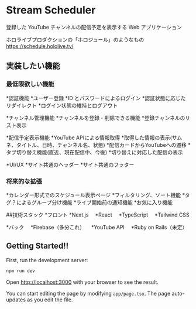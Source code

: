 # Stream Scheduler

登録した YouTube チャンネルの配信予定を表示する Web アプリケーション

ホロライブプロダクションの「ホロジュール」のようなもの　https://schedule.hololive.tv/

## 実装したい機能

### 最低限欲しい機能

*認証機能
  *ユーザー登録
  *ID とパスワードによるログイン
  *認証状態に応じたリダイレクト
  *ログイン状態の維持とログアウト

*チャンネル管理機能
  *チャンネルを登録・削除できる機能
  *登録チャンネルのリスト表示

*配信予定表示機能
  *YouTube APIによる情報取得
  *取得した情報の表示(サムネ、タイトル、日時、チャンネル名、状態)
  *配信カードからYouTubeへの遷移
  *タブ切り替え機能(直近、現在配信中、今後)
  *切り替えに対応した配信の表示

*UI/UX
  *サイト共通のヘッダー
  *サイト共通のフッター

### 将来的な拡張
*カレンダー形式でのスケジュール表示ページ
*フィルタリング、ソート機能
*タグ？によるグループ分け機能
*ライブ開始前の通知機能
*お気に入り機能


##技術スタック
*フロント
  *Next.js
　*React
　*TypeScript
　*Tailwind CSS

*バック
　*Firebase（多分これ）
　*YouTube API
　*Ruby on Rails（未定）


## Getting Started!!

First, run the development server:

```bash
npm run dev
```

Open [http://localhost:3000](http://localhost:3000) with your browser to see the result.

You can start editing the page by modifying `app/page.tsx`. The page auto-updates as you edit the file.
